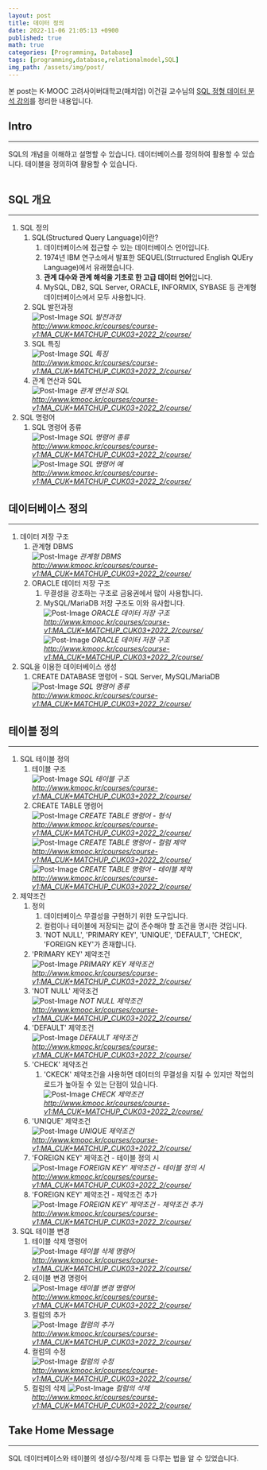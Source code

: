 ```yaml
---
layout: post
title: 데이터 정의
date: 2022-11-06 21:05:13 +0900
published: true
math: true
categories: [Programming, Database]
tags: [programming,database,relationalmodel,SQL]
img_path: /assets/img/post/
---
```


본 post는 K-MOOC 고려사이버대학교(매치업) 이건길 교수님의 [SQL 정형 데이터 분석 강의](http://www.kmooc.kr/courses/course-v1:MA_CUK+MATCHUP_CUK03+2022_2/course/, "SQL 정형 데이터 분석 강의")를 정리한 내용입니다.


## Intro
***   
SQL의 개념을 이해하고 설명할 수 있습니다. 데이터베이스를 정의하여 활용할 수 있습니다. 테이블을 정의하여 활용할 수 있습니다.   
<br>


## SQL 개요
***
1. SQL 정의  
   1. SQL(Structured Query Language)이란? 
      1. 데이터베이스에 접근할 수 있는 데이터베이스 언어입니다.
      2. 1974년 IBM 연구소에서 발표한 SEQUEL(Strructured English QUEry Language)에서 유래했습니다.
      3. **관계 대수와 관계 해석을 기초로 한 고급 데이터 언어**입니다.
      4. MySQL, DB2, SQL Server, ORACLE, INFORMIX, SYBASE 등 관계형데이터베이스에서 모두 사용합니다.
   2. SQL 발전과정   
![Post-Image](DBMS-DB11.png)
_SQL 발전과정<br>
http://www.kmooc.kr/courses/course-v1:MA_CUK+MATCHUP_CUK03+2022_2/course/_   
   3. SQL 특징   
![Post-Image](DBMS-DB12.png)
_SQL 특징<br>
http://www.kmooc.kr/courses/course-v1:MA_CUK+MATCHUP_CUK03+2022_2/course/_   
   4. 관계 연산과 SQL   
![Post-Image](DBMS-DB13.png)
_관계 연산과 SQL<br>
http://www.kmooc.kr/courses/course-v1:MA_CUK+MATCHUP_CUK03+2022_2/course/_   
2. SQL 명령어
   1. SQL 명령어 종류   
![Post-Image](DBMS-DB14.png)
_SQL 명령어 종류<br>
http://www.kmooc.kr/courses/course-v1:MA_CUK+MATCHUP_CUK03+2022_2/course/_   
![Post-Image](DBMS-DB15.png)
_SQL 명령어 예<br>
http://www.kmooc.kr/courses/course-v1:MA_CUK+MATCHUP_CUK03+2022_2/course/_   

## 데이터베이스 정의
***
1. 데이터 저장 구조  
   1. 관계형 DBMS   
![Post-Image](DBMS-DB16.png)
_관계형 DBMS<br>
http://www.kmooc.kr/courses/course-v1:MA_CUK+MATCHUP_CUK03+2022_2/course/_   
   2. ORACLE 데이터 저장 구조   
      1. 무결성을 강조하는 구조로 금융권에서 많이 사용합니다.
      2. MySQL/MariaDB 저장 구조도 이와 유사합니다.   
![Post-Image](DBMS-DB17.png)
_ORACLE 데이터 저장 구조<br>
http://www.kmooc.kr/courses/course-v1:MA_CUK+MATCHUP_CUK03+2022_2/course/_      
![Post-Image](DBMS-DB18.png)
_ORACLE 데이터 저장 구조<br>
http://www.kmooc.kr/courses/course-v1:MA_CUK+MATCHUP_CUK03+2022_2/course/_   
2. SQL을 이용한 데이터베이스 생성   
   1. CREATE DATABASE 명령어 - SQL Server, MySQL/MariaDB   
![Post-Image](DBMS-DB19.png)
_SQL 명령어 종류<br>
http://www.kmooc.kr/courses/course-v1:MA_CUK+MATCHUP_CUK03+2022_2/course/_      

## 테이블 정의
***
1. SQL 테이블 정의  
   1. 테이블 구조   
![Post-Image](DBMS-DB20.png)
_SQL 테이블 구조<br>
http://www.kmooc.kr/courses/course-v1:MA_CUK+MATCHUP_CUK03+2022_2/course/_   
   2. CREATE TABLE 명령어   
![Post-Image](DBMS-DB21.png)
_CREATE TABLE 명령어 - 형식<br>
http://www.kmooc.kr/courses/course-v1:MA_CUK+MATCHUP_CUK03+2022_2/course/_      
![Post-Image](DBMS-DB22.png)
_CREATE TABLE 명령어 - 컬럼 제약<br>
http://www.kmooc.kr/courses/course-v1:MA_CUK+MATCHUP_CUK03+2022_2/course/_   
![Post-Image](DBMS-DB23.png)
_CREATE TABLE 명령어 - 테이블 제약<br>
http://www.kmooc.kr/courses/course-v1:MA_CUK+MATCHUP_CUK03+2022_2/course/_   
2. 제약조건   
   1. 정의   
      1. 데이터베이스 무결성을 구현하기 위한 도구입니다.
      2. 컬럼이나 테이블에 저장되는 값이 준수해야 할 조건을 명시한 것입니다.
      3. 'NOT NULL', 'PRIMARY KEY', 'UNIQUE', 'DEFAULT', 'CHECK', 'FOREIGN KEY'가 존재합니다.
   2. 'PRIMARY KEY' 제약조건   
![Post-Image](DBMS-DB24.png)
_PRIMARY KEY 제약조건<br>
http://www.kmooc.kr/courses/course-v1:MA_CUK+MATCHUP_CUK03+2022_2/course/_   
   3. 'NOT NULL' 제약조건   
![Post-Image](DBMS-DB25.png)
_NOT NULL 제약조건<br>
http://www.kmooc.kr/courses/course-v1:MA_CUK+MATCHUP_CUK03+2022_2/course/_   
   4. 'DEFAULT' 제약조건   
![Post-Image](DBMS-DB26.png)
_DEFAULT 제약조건<br>
http://www.kmooc.kr/courses/course-v1:MA_CUK+MATCHUP_CUK03+2022_2/course/_   
   5. 'CHECK' 제약조건   
      1. 'CKECK' 제약조건을 사용하면 데이터의 무결성을 지킬 수 있지만 작업의 로드가 높아질 수 있는 단점이 있습니다.   
![Post-Image](DBMS-DB27.png)
_CHECK 제약조건<br>
http://www.kmooc.kr/courses/course-v1:MA_CUK+MATCHUP_CUK03+2022_2/course/_   
   6. 'UNIQUE' 제약조건   
![Post-Image](DBMS-DB28.png)
_UNIQUE 제약조건<br>
http://www.kmooc.kr/courses/course-v1:MA_CUK+MATCHUP_CUK03+2022_2/course/_   
   7. 'FOREIGN KEY' 제약조건 - 테이블 정의 시   
![Post-Image](DBMS-DB29.png)
_FOREIGN KEY' 제약조건 - 테이블 정의 시<br>
http://www.kmooc.kr/courses/course-v1:MA_CUK+MATCHUP_CUK03+2022_2/course/_   
   8. 'FOREIGN KEY' 제약조건 - 제약조건 추가   
![Post-Image](DBMS-DB30.png)
_FOREIGN KEY' 제약조건 - 제약조건 추가<br>
http://www.kmooc.kr/courses/course-v1:MA_CUK+MATCHUP_CUK03+2022_2/course/_   
3. SQL 테이블 변경
   1. 테이블 삭제 명령어   
![Post-Image](DBMS-DB31.png)
_테이블 삭제 명령어<br>
http://www.kmooc.kr/courses/course-v1:MA_CUK+MATCHUP_CUK03+2022_2/course/_   
   2. 테이블 변경 명령어   
![Post-Image](DBMS-DB32.png)
_테이블 변경 명령어<br>
http://www.kmooc.kr/courses/course-v1:MA_CUK+MATCHUP_CUK03+2022_2/course/_   
   3. 컬럼의 추가   
![Post-Image](DBMS-DB33.png)
_컬럼의 추가<br>
http://www.kmooc.kr/courses/course-v1:MA_CUK+MATCHUP_CUK03+2022_2/course/_   
   4. 컬럼의 수정   
![Post-Image](DBMS-DB34.png)
_컬럼의 수정<br>
http://www.kmooc.kr/courses/course-v1:MA_CUK+MATCHUP_CUK03+2022_2/course/_   
   5. 컬럼의 삭제
![Post-Image](DBMS-DB35.png)
_컬럼의 삭제<br>
http://www.kmooc.kr/courses/course-v1:MA_CUK+MATCHUP_CUK03+2022_2/course/_   

## Take Home Message
***   
SQL 데이터베이스와 테이블의 생성/수정/삭제 등 다루는 법을 알 수 있었습니다.